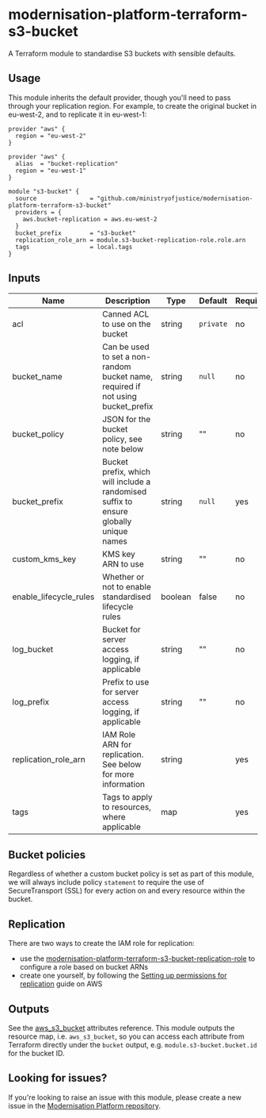 # modernisation-platform-terraform-s3-bucket

A Terraform module to standardise S3 buckets with sensible defaults.

## Usage

This module inherits the default provider, though you'll need to pass through your replication region. For example, to create the original bucket in eu-west-2, and to replicate it in eu-west-1:

```
provider "aws" {
  region = "eu-west-2"
}

provider "aws" {
  alias  = "bucket-replication"
  region = "eu-west-1"
}

module "s3-bucket" {
  source               = "github.com/ministryofjustice/modernisation-platform-terraform-s3-bucket"
  providers = {
    aws.bucket-replication = aws.eu-west-2
  }
  bucket_prefix        = "s3-bucket"
  replication_role_arn = module.s3-bucket-replication-role.role.arn
  tags                 = local.tags
}
```

## Inputs

| Name                   | Description                                                                           | Type    | Default   | Required |
|------------------------|---------------------------------------------------------------------------------------|---------|-----------|----------|
| acl                    | Canned ACL to use on the bucket                                                       | string  | `private` | no       |
| bucket_name            | Can be used to set a non-random bucket name, required if not using bucket_prefix      | string  | `null`    | no       |
| bucket_policy          | JSON for the bucket policy, see note below                                            | string  | ""        | no       |
| bucket_prefix          | Bucket prefix, which will include a randomised suffix to ensure globally unique names | string  | `null`    | yes      |
| custom_kms_key         | KMS key ARN to use                                                                    | string  | ""        | no       |
| enable_lifecycle_rules | Whether or not to enable standardised lifecycle rules                                 | boolean | false     | no       |
| log_bucket             | Bucket for server access logging, if applicable                                       | string  | ""        | no       |
| log_prefix             | Prefix to use for server access logging, if applicable                                | string  | ""        | no       |
| replication_role_arn   | IAM Role ARN for replication. See below for more information                          | string  |           | yes      |
| tags                   | Tags to apply to resources, where applicable                                          | map     |           | yes      |

## Bucket policies
Regardless of whether a custom bucket policy is set as part of this module, we will always include policy `statement` to require the use of SecureTransport (SSL) for every action on and every resource within the bucket.

## Replication
There are two ways to create the IAM role for replication:
- use the [modernisation-platform-terraform-s3-bucket-replication-role](https://github.com/ministryofjustice/modernisation-platform-terraform-s3-bucket-replication-role) to configure a role based on bucket ARNs
- create one yourself, by following the [Setting up permissions for replication](https://docs.aws.amazon.com/AmazonS3/latest/dev/setting-repl-config-perm-overview.html) guide on AWS

## Outputs
See the [aws_s3_bucket](https://registry.terraform.io/providers/hashicorp/aws/latest/docs/resources/s3_bucket#attributes-reference) attributes reference. This module outputs the resource map, i.e. `aws_s3_bucket`, so you can access each attribute from Terraform directly under the `bucket` output, e.g. `module.s3-bucket.bucket.id` for the bucket ID.

## Looking for issues?
If you're looking to raise an issue with this module, please create a new issue in the [Modernisation Platform repository](https://github.com/ministryofjustice/modernisation-platform/issues).
